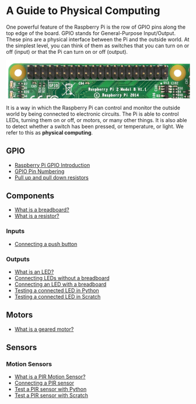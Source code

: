 # A Guide to Physical Computing

One powerful feature of the Raspberry Pi is the row of GPIO pins along the top edge of the board. GPIO stands for General-Purpose Input/Output. These pins are a physical interface between the Pi and the outside world. At the simplest level, you can think of them as switches that you can turn on or off (input) or that the Pi can turn on or off (output).

![GPIO pins](images/gpio-pins-pi2.jpg)

It is a way in which the Raspberry Pi can control and monitor the outside world by being connected to electronic circuits. The Pi is able to control LEDs, turning them on or off, or motors, or many other things. It is also able to detect whether a switch has been pressed, or temperature, or light. We refer to this as **physical computing**.

## GPIO
- [Raspberry Pi GPIO Introduction](gpio-plus-and-pi2.md)
- [GPIO Pin Numbering](pin-numbering.md)
- [Pull up and pull down resistors](pull_up_down.md)

## Components
- [What is a breadboard?](breadboard.md)
- [What is a resistor?](resistor.md)

### Inputs
- [Connecting a push button](connecting-button.md)
 
### Outputs
- [What is an LED?](led.md)
- [Connecting LEDs without a breadboard](connect-led.md)
- [Connecting an LED with a breadboard](connect-leds.md)
- [Testing a connected LED in Python](test-led-python.md)
- [Testing a connected LED in Scratch](test-led-scratch.md)

## Motors
- [What is a geared motor?]()

## Sensors

### Motion Sensors
- [What is a PIR Motion Sensor?](pir.md)
- [Connecting a PIR sensor](connect-pir.md)
- [Test a PIR sensor with Python](test-pir-python.md)
- [Test a PIR sensor with Scratch](test-pir-scratch.md)
